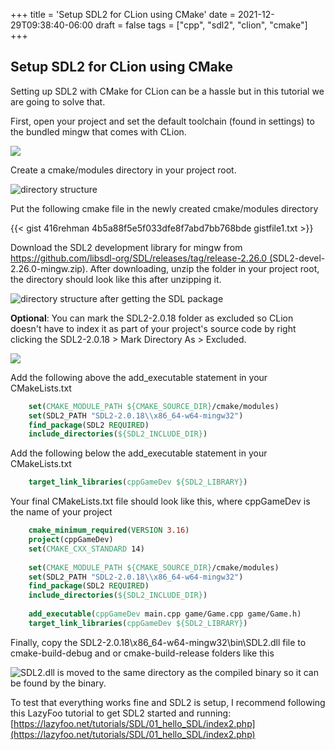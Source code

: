 +++
title = 'Setup SDL2 for CLion using CMake'
date = 2021-12-29T09:38:40-06:00
draft = false
tags = ["cpp", "sdl2", "clion", "cmake"]
+++

## Setup SDL2 for CLion using CMake

Setting up SDL2 with CMake for CLion can be a hassle but in this tutorial we are going to solve that.

First, open your project and set the default toolchain (found in settings) to the bundled mingw that comes with CLion.

![](https://cdn-images-1.medium.com/max/2000/0*2YKi2WrZbhGLhFaV.png)

Create a cmake/modules directory in your project root.

![directory structure](https://cdn-images-1.medium.com/max/2000/1*bcn__ZCUE7_TIwxfrfRSHg.png)

Put the following cmake file in the newly created cmake/modules directory

{{< gist 416rehman 4b5a88f5e5f033dfe8f7abd7bb768bde gistfile1.txt >}}

Download the SDL2 development library for mingw from [https://github.com/libsdl-org/SDL/releases/tag/release-2.26.0 (](https://github.com/libsdl-org/SDL/releases/tag/release-2.26.0)SDL2-devel-2.26.0-mingw.zip). After downloading, unzip the folder in your project root, the directory should look like this after unzipping it.

![directory structure after getting the SDL package](https://cdn-images-1.medium.com/max/2000/1*kfCQgQmGiuo63t41s3SijA.png)

**Optional**: You can mark the SDL2-2.0.18 folder as excluded so CLion doesn't have to index it as part of your project's source code by right clicking the SDL2-2.0.18 > Mark Directory As > Excluded.

![](https://cdn-images-1.medium.com/max/2000/1*NVBDCpYjCt2If_XkTItDfg.png)

Add the following above the add_executable statement in your CMakeLists.txt

```cmake
    set(CMAKE_MODULE_PATH ${CMAKE_SOURCE_DIR}/cmake/modules) 
    set(SDL2_PATH "SDL2-2.0.18\\x86_64-w64-mingw32") 
    find_package(SDL2 REQUIRED) 
    include_directories(${SDL2_INCLUDE_DIR})
```

Add the following below the add_executable statement in your CMakeLists.txt
```cmake
    target_link_libraries(cppGameDev ${SDL2_LIBRARY})
```

Your final CMakeLists.txt file should look like this, where cppGameDev is the name of your project
```cmake
    cmake_minimum_required(VERSION 3.16) 
    project(cppGameDev) 
    set(CMAKE_CXX_STANDARD 14) 
    
    set(CMAKE_MODULE_PATH ${CMAKE_SOURCE_DIR}/cmake/modules) 
    set(SDL2_PATH "SDL2-2.0.18\\x86_64-w64-mingw32") 
    find_package(SDL2 REQUIRED) 
    include_directories(${SDL2_INCLUDE_DIR}) 
    
    add_executable(cppGameDev main.cpp game/Game.cpp game/Game.h) 
    target_link_libraries(cppGameDev ${SDL2_LIBRARY})
```

Finally, copy the SDL2-2.0.18\x86_64-w64-mingw32\bin\SDL2.dll file to cmake-build-debug and or cmake-build-release folders like this

![SDL2.dll is moved to the same directory as the compiled binary so it can be found by the binary.](https://cdn-images-1.medium.com/max/2000/1*DJs1Hg3oORFWzNRRlO1e1A.png)

To test that everything works fine and SDL2 is setup, I recommend following this LazyFoo tutorial to get SDL2 started and running: [https://lazyfoo.net/tutorials/SDL/01_hello_SDL/index2.php](https://lazyfoo.net/tutorials/SDL/01_hello_SDL/index2.php)